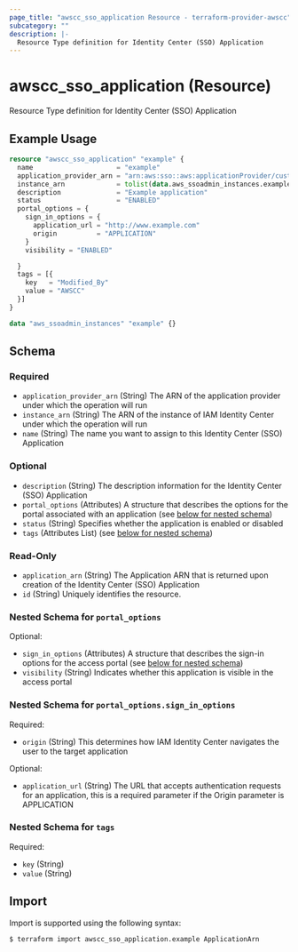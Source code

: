 ```yaml
---
page_title: "awscc_sso_application Resource - terraform-provider-awscc"
subcategory: ""
description: |-
  Resource Type definition for Identity Center (SSO) Application
---
```


# awscc_sso_application (Resource)

Resource Type definition for Identity Center (SSO) Application

## Example Usage

```terraform
resource "awscc_sso_application" "example" {
  name                     = "example"
  application_provider_arn = "arn:aws:sso::aws:applicationProvider/custom"
  instance_arn             = tolist(data.aws_ssoadmin_instances.example.arns)[0]
  description              = "Example application"
  status                   = "ENABLED"
  portal_options = {
    sign_in_options = {
      application_url = "http://www.example.com"
      origin          = "APPLICATION"
    }
    visibility = "ENABLED"

  }
  tags = [{
    key   = "Modified_By"
    value = "AWSCC"
  }]
}

data "aws_ssoadmin_instances" "example" {}
```

<!-- schema generated by tfplugindocs -->
## Schema

### Required

- `application_provider_arn` (String) The ARN of the application provider under which the operation will run
- `instance_arn` (String) The ARN of the instance of IAM Identity Center under which the operation will run
- `name` (String) The name you want to assign to this Identity Center (SSO) Application

### Optional

- `description` (String) The description information for the Identity Center (SSO) Application
- `portal_options` (Attributes) A structure that describes the options for the portal associated with an application (see [below for nested schema](#nestedatt--portal_options))
- `status` (String) Specifies whether the application is enabled or disabled
- `tags` (Attributes List) (see [below for nested schema](#nestedatt--tags))

### Read-Only

- `application_arn` (String) The Application ARN that is returned upon creation of the Identity Center (SSO) Application
- `id` (String) Uniquely identifies the resource.

<a id="nestedatt--portal_options"></a>
### Nested Schema for `portal_options`

Optional:

- `sign_in_options` (Attributes) A structure that describes the sign-in options for the access portal (see [below for nested schema](#nestedatt--portal_options--sign_in_options))
- `visibility` (String) Indicates whether this application is visible in the access portal

<a id="nestedatt--portal_options--sign_in_options"></a>
### Nested Schema for `portal_options.sign_in_options`

Required:

- `origin` (String) This determines how IAM Identity Center navigates the user to the target application

Optional:

- `application_url` (String) The URL that accepts authentication requests for an application, this is a required parameter if the Origin parameter is APPLICATION



<a id="nestedatt--tags"></a>
### Nested Schema for `tags`

Required:

- `key` (String)
- `value` (String)

## Import

Import is supported using the following syntax:

```shell
$ terraform import awscc_sso_application.example ApplicationArn
```